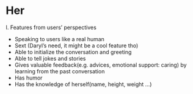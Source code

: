 # Her
I. Features from users’ perspectives
  - Speaking to users like a real human
  - Sext (Daryl’s need, it might be a cool feature tho)
  - Able to initialize the conversation and greeting
  - Able to tell jokes and stories
  - Gives valuable feedback(e.g. advices, emotional support: caring)  by learning from the past conversation
  - Has humor
  - Has the knowledge of herself(name, height, weight …)
